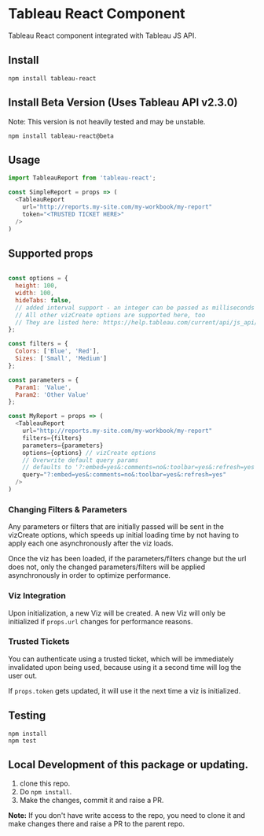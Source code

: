 # Tableau React Component
Tableau React component integrated with Tableau JS API.

## Install

```
npm install tableau-react
```

## Install Beta Version (Uses Tableau API v2.3.0)

Note: This version is not heavily tested and may be unstable.

```
npm install tableau-react@beta
```

## Usage
```js
import TableauReport from 'tableau-react';

const SimpleReport = props => (
  <TableauReport
    url="http://reports.my-site.com/my-workbook/my-report"
    token="<TRUSTED TICKET HERE>"
  />
)
```

## Supported props
```js

const options = {
  height: 100,
  width: 100,
  hideTabs: false,
  // added interval support - an integer can be passed as milliseconds in the options object and refreshDataAsync() will refresh the data automatically on your preferred interval.
  // All other vizCreate options are supported here, too
  // They are listed here: https://help.tableau.com/current/api/js_api/en-us/JavaScriptAPI/js_api_ref.htm#vizcreateoptions_record
};

const filters = {
  Colors: ['Blue', 'Red'],
  Sizes: ['Small', 'Medium']
};

const parameters = {
  Param1: 'Value',
  Param2: 'Other Value'
};

const MyReport = props => (
  <TableauReport
    url="http://reports.my-site.com/my-workbook/my-report"
    filters={filters}
    parameters={parameters}
    options={options} // vizCreate options
    // Overwrite default query params
    // defaults to '?:embed=yes&:comments=no&:toolbar=yes&:refresh=yes'
    query="?:embed=yes&:comments=no&:toolbar=yes&:refresh=yes"
  />
)
```

### Changing Filters & Parameters

Any parameters or filters that are initially passed will be sent in the
vizCreate options, which speeds up initial loading time by not having to apply
each one asynchronously after the viz loads.

Once the viz has been loaded, if the parameters/filters change but the url
does not, only the changed parameters/filters will be applied asynchronously in
order to optimize performance.


### Viz Integration
Upon initialization, a new Viz will be created. A new Viz will only be
initialized if `props.url` changes for performance reasons.

### Trusted Tickets

You can authenticate using a trusted ticket, which will be immediately
invalidated upon being used, because using it a second time will log the user
out.

If `props.token` gets updated, it will use it the next time a viz is initialized.

## Testing
```
npm install
npm test
```


## Local Development of this package or updating.

  1. clone this repo.
  2. Do `npm install`.
  3. Make the changes, commit it and raise a PR.

  **Note:** If you don't have write access to the repo, you need to clone it and make changes there and raise a PR to the parent repo.
